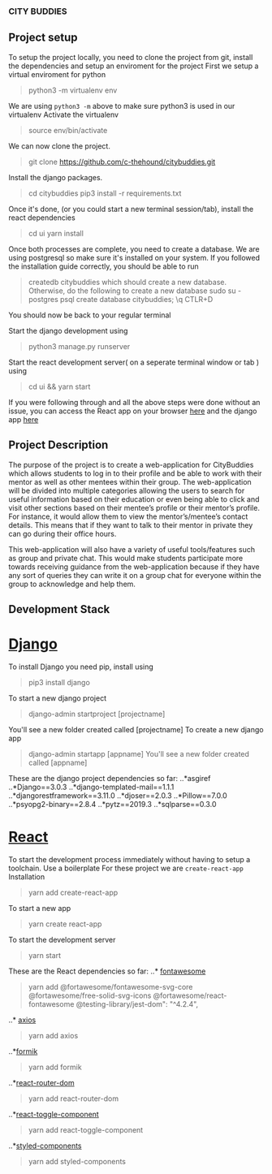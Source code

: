 ### CITY BUDDIES

## Project setup

To setup the project locally, you need to clone the project from git, install the dependencies and setup an enviroment for the project
First we setup a virtual enviroment for python

> python3 -m virtualenv env 

We are using `python3 -m` above to make sure python3 is used in our virtualenv
Activate the virtualenv
> source env/bin/activate

We can now clone the project.
> git clone https://github.com/c-thehound/citybuddies.git

Install the django packages.
> cd citybuddies
> pip3 install -r requirements.txt

Once it's done, (or you could start a new terminal session/tab), install the react dependencies
> cd ui
> yarn install

Once both processes are complete, you need to create a database. We are using postgresql so make sure it's installed on your system.
If you followed the installation guide correctly, you should be able to run
> createdb citybuddies
which should create a new database.
Otherwise, do the following to create a new database
> sudo su - postgres
> psql
> create database citybuddies;
> \q
> CTLR+D

You should now be back to your regular terminal

Start the django development using
> python3 manage.py runserver

Start the react development server( on a seperate terminal window or tab ) using
> cd ui && yarn start

If you were  following through and all the above steps were done without an issue, you can access the React app on your browser [here](http://localhost:3000) and the django app [here](http://127.0.0.1:8000)

## Project Description
The purpose of the project is to create a web-application for CityBuddies which allows students to log in to their profile and be able to work with their mentor as well as other mentees within their group.
The web-application will be divided into multiple categories allowing the users to search for useful information based on their education or even being able to click and visit other sections based on their mentee’s profile or their mentor’s profile. For instance, it would allow them to view the mentor’s/mentee’s contact details. This means that if they want to talk to their mentor in private they can go during their office hours. 

This web-application will also have a variety of useful tools/features such as group and private chat. This would make students participate more towards receiving guidance from the web-application because if they have any sort of queries they can write it on a group chat for everyone within the group to acknowledge and help them.

## Development Stack

# [Django](https://www.djangoproject.com)


To install Django you need pip, install using
> pip3 install django

To start a new django project
> django-admin startproject [projectname]

You'll see a new folder created called [projectname]
To create a new django app
> django-admin startapp [appname]
You'll see a new folder created called [appname]

These are the django project dependencies so far:
..*asgiref
..*Django==3.0.3
..*django-templated-mail==1.1.1
..*djangorestframework==3.11.0
..*djoser==2.0.3
..*Pillow==7.0.0
..*psyopg2-binary==2.8.4
..*pytz==2019.3
..*sqlparse==0.3.0

# [React](https://reactjs.org)

To start the development process immediately without having to setup a toolchain. Use a boilerplate
For these project we are `create-react-app`
Installation
> yarn add create-react-app

To start a new app
> yarn create react-app

To start the development server
> yarn start

These are the React dependencies so far:
..* [fontawesome](https://fontawesome.com/how-to-use/on-the-web/using-with/react)
> yarn add @fortawesome/fontawesome-svg-core @fortawesome/free-solid-svg-icons @fortawesome/react-fontawesome
> @testing-library/jest-dom": "^4.2.4",

..* [axios](https://github.com/axios/axios)
> yarn add axios

..*[formik](https://jaredpalmer.com/formik)
> yarn add formik

..*[react-router-dom](https://www.npmjs.com/package/react-router-dom)
> yarn add react-router-dom

..*[react-toggle-component](https://gfazioli.github.io/react-toggle/)
> yarn add react-toggle-component

..*[styled-components](https://styled-components.com/)
> yarn add styled-components
